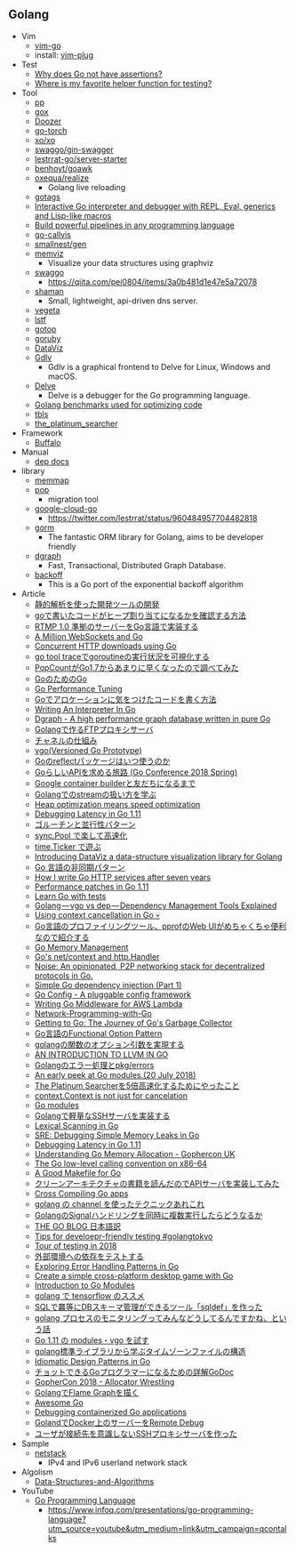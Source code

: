 ## Golang

+ Vim
    + [vim-go](https://github.com/fatih/vim-go)
    + install: [vim-plug](https://github.com/junegunn/vim-plug)
+ Test
    + [Why does Go not have assertions?](https://golang.org/doc/faq#assertions)
    + [Where is my favorite helper function for testing?](https://golang.org/doc/faq#testing_framework)
+ Tool
    + [pp](https://github.com/k0kubun/pp)
    + [gox](https://github.com/mitchellh/gox)
    + [Doozer](https://github.com/ha/doozerd)
    + [go-torch](https://github.com/uber/go-torch)
    + [xo/xo](https://github.com/xo/xo)
    + [swaggo/gin-swagger](https://github.com/swaggo/gin-swagger)
    + [lestrrat-go/server-starter](https://github.com/lestrrat-go/server-starter)
    + [benhoyt/goawk](https://github.com/benhoyt/goawk)
    + [oxequa/realize](https://github.com/oxequa/realize)
        + Golang live reloading
    + [gotags](https://github.com/jstemmer/gotags)
    + [Interactive Go interpreter and debugger with REPL, Eval, generics and Lisp-like macros](https://github.com/cosmos72/gomacro)
    + [Build powerful pipelines in any programming language](https://github.com/gaia-pipeline/gaia)
    + [go-callvis](https://github.com/TrueFurby/go-callvis)
    + [smallnest/gen](https://github.com/smallnest/gen)
    + [memviz](https://github.com/bradleyjkemp/memviz)
        + Visualize your data structures using graphviz
    + [swaggo](https://github.com/swaggo/swag)
        + https://qiita.com/pei0804/items/3a0b481d1e47e5a72078
    + [shaman](https://github.com/nanopack/shaman)
        + Small, lightweight, api-driven dns server.
    + [vegeta](https://github.com/tsenart/vegeta)
    + [lstf](https://github.com/yuuki/lstf)
    + [gotop](https://github.com/cjbassi/gotop)
    + [goruby](https://github.com/goruby/goruby)
    + [DataViz](https://github.com/Arafatk/DataViz)
    + [Gdlv](https://github.com/aarzilli/gdlv)
        + Gdlv is a graphical frontend to Delve for Linux, Windows and macOS.
    + [Delve](https://github.com/derekparker/delve)
        + Delve is a debugger for the Go programming language.
    + [Golang benchmarks used for optimizing code](https://github.com/cornelk/go-benchmark)
    + [tbls](https://github.com/k1LoW/tbls)
    + [the_platinum_searcher](https://github.com/monochromegane/the_platinum_searcher)
+ Framework
    + [Buffalo](https://gobuffalo.io/en)
+ Manual
    + [dep docs](https://golang.github.io/dep/docs/introduction.html)
+ library
    + [memmap](https://github.com/bradleyjkemp/memmap)
    + [pop](https://github.com/markbates/pop)
        + migration tool
    + [google-cloud-go](https://github.com/GoogleCloudPlatform/google-cloud-go)
        + https://twitter.com/lestrrat/status/960484957704482818
    + [gorm](https://github.com/jinzhu/gorm)
        + The fantastic ORM library for Golang, aims to be developer friendly 
    + [dgraph](https://github.com/dgraph-io/dgraph)
        + Fast, Transactional, Distributed Graph Database.
    + [backoff](https://github.com/lestrrat-go/backoff)
        + This is a Go port of the exponential backoff algorithm
+ Article
    + [静的解析を使った開発ツールの開発](https://www.slideshare.net/takuyaueda967/ss-86437682)
    + [goで書いたコードがヒープ割り当てになるかを確認する方法](https://hnakamur.github.io/blog/2018/01/30/go-heap-allocations/)
    + [RTMP 1.0 準拠のサーバーをGo言語で実装する](https://developers.cyberagent.co.jp/blog/archives/13739/)
    + [A Million WebSockets and Go](https://medium.freecodecamp.org/million-websockets-and-go-cc58418460bb)
    + [Concurrent HTTP downloads using Go](https://medium.com/@dhanushgopinath/concurrent-http-downloads-using-go-32fecfa1ed27)
    + [go tool traceでgoroutineの実行状況を可視化する](http://yuroyoro.hatenablog.com/entry/2017/12/11/192341)
    + [PopCountがGo1.7からあまりに早くなったので調べてみた](https://go-talks.appspot.com/github.com/tooru/gopl-popcount/popcount.slide#1)
    + [GoのためのGo](https://motemen.github.io/go-for-go-book/)
    + [Go Performance Tuning](https://stackimpact.com/docs/go-performance-tuning/)
    + [Goでアロケーションに気をつけたコードを書く方法](http://dsas.blog.klab.org/archives/52191778.html)
    + [Writing An Interpreter In Go](https://interpreterbook.com/)
    + [Dgraph - A high performance graph database written in pure Go](aph-a-high-performance-graph-database-written-in-pure-go)
    + [Golangで作るFTPプロキシサーバ ](https://speakerdeck.com/pyama86/golangdezuo-ruftppurokisisaba)
    + [チャネルの仕組み](https://speakerdeck.com/knsh14/tiyanerufalseshi-zu-mi)
    + [vgo(Versioned Go Prototype)](https://speakerdeck.com/tanksuzuki/vgo-versioned-go-prototype-number-golangtokyo)
    + [Goのreflectパッケージはいつ使うのか](https://medium.com/@timakin/go%E3%81%AEreflect%E3%83%91%E3%83%83%E3%82%B1%E3%83%BC%E3%82%B8%E3%81%AF%E3%81%84%E3%81%A4%E4%BD%BF%E3%81%86%E3%81%AE%E3%81%8B-6f847239b854)
    + [GoらしいAPIを求める旅路 (Go Conference 2018 Spring)](https://www.slideshare.net/lestrrat/goapi-go-conference-2018-spring)
    + [Google container builderと友だちになるまで](https://www.slideshare.net/lestrrat/google-container-builder-87244724)
    + [Golangでのstreamの扱い方を学ぶ](https://christina04.hatenablog.com/entry/2017/01/06/190000)
    + [Heap optimization means speed optimization](https://maruel.ca/post/heap_speed/)
    + [Debugging Latency in Go 1.11](https://medium.com/observability/debugging-latency-in-go-1-11-9f97a7910d68)
    + [ゴルーチンと並行性パターン](https://qiita.com/hayajo/items/4cd75f87e35e60ae11a9)
    + [sync.Pool で楽して高速化](http://yoru9zine.hatenablog.com/entry/2015/12/05/143414)
    + [time.Ticker で遊ぶ](http://text.baldanders.info/golang/ticker/)
    + [Introducing DataViz a data-structure visualization library for Golang](https://medium.com/@Arafat./introducing-dataviz-a-data-structure-visualization-library-for-golang-f6e60663bc9d)
    + [Go 言語の非同期パターン](https://mattn.kaoriya.net/software/lang/go/20180531104907.htm)
    + [How I write Go HTTP services after seven years](https://medium.com/statuscode/how-i-write-go-http-services-after-seven-years-37c208122831)
    + [Performance patches in Go 1.11](https://docs.google.com/presentation/d/1tpeJZFObkeick4CF-mx0L3CeCgvT15B96aJeRpxEPcE/edit#slide=id.p)
    + [Learn Go with tests](https://quii.gitbook.io/learn-go-with-tests/)
    + [Golang — vgo vs dep — Dependency Management Tools Explained](https://blog.spiralscout.com/golang-vgo-dependency-management-explained-419d143204e4)
    + [Using context cancellation in Go 💀](https://www.sohamkamani.com/blog/golang/2018-06-17-golang-using-context-cancellation/)
    + [Go言語のプロファイリングツール、pprofのWeb UIがめちゃくちゃ便利なので紹介する](https://medium.com/eureka-engineering/go%E8%A8%80%E8%AA%9E%E3%81%AE%E3%83%97%E3%83%AD%E3%83%95%E3%82%A1%E3%82%A4%E3%83%AA%E3%83%B3%E3%82%B0%E3%83%84%E3%83%BC%E3%83%AB-pprof%E3%81%AEweb-ui%E3%81%8C%E3%82%81%E3%81%A1%E3%82%83%E3%81%8F%E3%81%A1%E3%82%83%E4%BE%BF%E5%88%A9%E3%81%AA%E3%81%AE%E3%81%A7%E7%B4%B9%E4%BB%8B%E3%81%99%E3%82%8B-6a34a489c9ee)
    + [Go Memory Management](https://povilasv.me/go-memory-management/)
    + [Go's net/context and http.Handler](https://joeshaw.org/net-context-and-http-handler/)
    + [Noise: An opinionated, P2P networking stack for decentralized protocols in Go.](https://medium.com/perlin-network/noise-an-opinionated-p2p-networking-stack-for-decentralized-protocols-in-go-bfc6fecf157d)
    + [Simple Go dependency injection (Part 1)](https://medium.com/@pafortin/simple-go-dependency-injection-part-1-96fd9ba1b7a7)
    + [Go Config - A pluggable config framework](https://micro.mu/blog/2018/07/04/go-config.html)
    + [Writing Go Middleware for AWS Lambda](https://www.zachjohnsondev.com/posts/lambda-go-middleware/)
    + [Network-Programming-with-Go](https://github.com/tumregels/Network-Programming-with-Go)
    + [Getting to Go: The Journey of Go's Garbage Collector](https://blog.golang.org/ismmkeynote)
    + [Go言語のFunctional Option Pattern](https://qiita.com/weloan/items/56f1c7792088b5ede136)
    + [golangの関数のオプション引数を実現する](https://blog.kazu69.net/2018/02/22/golang-functional-options/)
    + [AN INTRODUCTION TO LLVM IN GO](https://felixangell.com/blog/an-introduction-to-llvm-in-go/)
    + [Golangのエラー処理とpkg/errors](https://deeeet.com/writing/2016/04/25/go-pkg-errors/)
    + [An early peek at Go modules.(20 July 2018)](https://www.komu.engineer/blogs/go-modules-early-peek)
    + [The Platinum Searcherを5倍高速化するためにやったこと](https://blog.monochromegane.com/blog/2015/12/15/how-to-speed-up-the-platinum-searcher-v2/)
    + [context.Context is not just for cancelation](https://speakerdeck.com/izumin5210/context-dot-context-is-not-just-for-cancelation)
    + [Go modules](https://systemdump.io/posts/2018-07-22-go-modules)
    + [Golangで軽量なSSHサーバを実装する](http://www.hirotsuru.com/entry/2018/07/28/225520)
    + [Lexical Scanning in Go](https://talks.golang.org/2011/lex.slide#1)
    + [SRE: Debugging Simple Memory Leaks in Go](https://medium.com/dm03514-tech-blog/sre-debugging-simple-memory-leaks-in-go-e0a9e6d63d4d)
    + [Debugging Latency in Go 1.11](https://medium.com/observability/debugging-latency-in-go-1-11-9f97a7910d68)
    + [Understanding Go Memory Allocation - Gophercon UK](https://speakerdeck.com/andrestc/understanding-go-memory-allocation-gophercon-uk)
    + [The Go low-level calling convention on x86-64](https://science.raphael.poss.name/go-calling-convention-x86-64.html)
    + [A Good Makefile for Go](http://azer.bike/journal/a-good-makefile-for-go/)
    + [クリーンアーキテクチャの書籍を読んだのでAPIサーバを実装してみた](https://qiita.com/yoshinori_hisakawa/items/f934178d4bd476c8da32)
    + [Cross Compiling Go apps](https://www.yellowduck.be/posts/cross-compile/)
    + [golang の channel を使ったテクニックあれこれ](https://mattn.kaoriya.net/software/lang/go/20160706165757.htm)
    + [GolangのSignalハンドリングを同時に複数実行したらどうなるか](http://sgykfjsm.github.io/blog/2017/09/05/golangfalsesignalhandoringuwotong-shi-nifu-shu-shi-xing-sitaradounaruka/)
    + [THE GO BLOG 日本語訳](https://www.ymotongpoo.com/works/goblog-ja/)
    + [Tips for develoepr-friendly testing #golangtokyo](https://speakerdeck.com/izumin5210/tips-for-develoepr-friendly-testing-number-golangtokyo)
    + [Tour of testing in 2018](https://speakerdeck.com/budougumi0617/tour-of-testing-in-2018)
    + [外部環境への依存をテストする](https://www.slideshare.net/ShunsukeMaeda/ss-110757746)
    + [Exploring Error Handling Patterns in Go](https://8thlight.com/blog/kyle-krull/2018/08/13/exploring-error-handling-patterns-in-go.html)
    + [Create a simple cross-platform desktop game with Go](https://sausheong.github.io/posts/cross-platform-games-with-go/)
    + [Introduction to Go Modules](https://roberto.selbach.ca/intro-to-go-modules/)
    + [golang で tensorflow のススメ](https://mattn.kaoriya.net/software/lang/go/20180825013735.htm)
    + [SQLで羃等にDBスキーマ管理ができるツール「sqldef」を作った](https://k0kubun.hatenablog.com/entry/2018/08/25/114455)
    + [golang プロセスのモニタリングってみんなどうしてるんですかね、という話](http://blog.64p.org/entry/2017/02/22/072920)
    + [Go 1.11 の modules・vgo を試す](https://www.wantedly.com/companies/wantedly/post_articles/132270)
    + [golang標準ライブラリから学ぶタイムゾーンファイルの構造](https://blog.freedom-man.com/golang-timezonefile/)
    + [Idiomatic Design Patterns in Go](https://docs.google.com/presentation/d/1BzhCRi0VmOj-sJSqzxc1i5GyuNNQG3QPazzkP8NFf2g/edit#slide=id.g410e8305d5_0_271)
    + [チョットできるGoプログラマーになるための詳解GoDoc](https://qiita.com/shibukawa/items/8c70fdd1972fad76a5ce)
    + [GopherCon 2018 - Allocator Wrestling](https://about.sourcegraph.com/go/gophercon-2018-allocator-wrestling/)
    + [GolangでFlame Graphを描く](https://deeeet.com/writing/2016/05/29/go-flame-graph/)
    + [Awesome Go](https://awesome-go.com/)
    + [Debugging containerized Go applications](https://blog.jetbrains.com/go/2018/04/30/debugging-containerized-go-applications/)
    + [GolandでDocker上のサーバーをRemote Debug](https://qiita.com/edelweiss452/items/2013b6f34be8ab6d4abd)
    + [ユーザが接続先を意識しないSSHプロキシサーバを作った](https://blog.tsurubee.tech/entry/2018/09/01/181634)
+ Sample
    + [netstack](https://github.com/google/netstack)
        + IPv4 and IPv6 userland network stack
+ Algolism
    + [Data-Structures-and-Algorithms](https://github.com/floyernick/Data-Structures-and-Algorithms)
+ YouTube
    + [Go Programming Language](https://www.youtube.com/watch?v=ADT25tuAx4A)
        + https://www.infoq.com/presentations/go-programming-language?utm_source=youtube&utm_medium=link&utm_campaign=qcontalks
